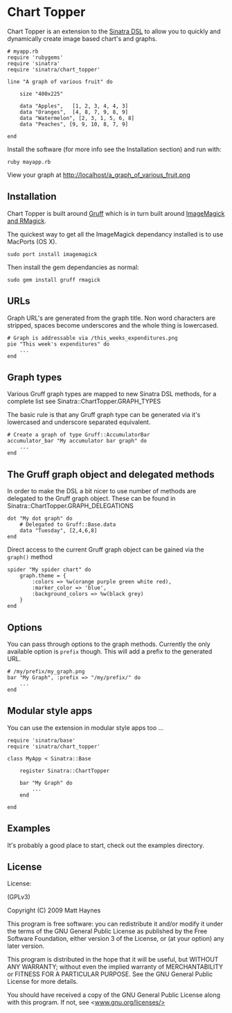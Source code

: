 # Chart Topper

Chart Topper is an extension to the [Sinatra DSL](http://github.com/sinatra/sinatra/) to allow you to quickly and dynamically create image based chart's and graphs.

    # myapp.rb
    require 'rubygems'
    require 'sinatra'
    require 'sinatra/chart_topper'
    
    line "A graph of various fruit" do

        size "400x225"

        data "Apples",   [1, 2, 3, 4, 4, 3]
        data "Oranges",  [4, 8, 7, 9, 8, 9]       
        data "Watermelon", [2, 3, 1, 5, 6, 8]       
        data "Peaches", [9, 9, 10, 8, 7, 9]     

    end
    
Install the software (for more info see the Installation section) and run with: 

    ruby mayapp.rb
    
View your graph at [http://localhost/a\_graph\_of\_various\_fruit.png](http://localhost/a_graph_of_various_fruit.png)

## Installation

Chart Topper is built around [Gruff](http://nubyonrails.com/pages/gruff) which is in turn built around [ImageMagick and RMagick](http://rmagick.rubyforge.org/install-osx.html). 

The quickest way to get all the ImageMagick dependancy installed is to use MacPorts (OS X).

    sudo port install imagemagick
    
Then install the gem dependancies as normal:

    sudo gem install gruff rmagick    
    
## URLs

Graph URL's are generated from the graph title. Non word characters are stripped, spaces become underscores and the whole thing is lowercased.

    # Graph is addressable via /this_weeks_expenditures.png
    pie "This week's expenditures" do
        ...
    end
    
## Graph types

Various Gruff graph types are mapped to new Sinatra DSL methods, for a complete list see Sinatra::ChartTopper.GRAPH_TYPES

The basic rule is that any Gruff graph type can be generated via it's lowercased and underscore separated equivalent.
          
    # Create a graph of type Gruff::AccumulatorBar
    accumulator_bar "My accumulator bar graph" do
        ...
    end

## The Gruff graph object and delegated methods

In order to make the DSL a bit nicer to use number of methods are delegated to the Gruff graph object. These can be found in Sinatra::ChartTopper.GRAPH_DELEGATIONS

    dot "My dot graph" do
        # Delegated to Gruff::Base.data
        data "Tuesday", [2,4,6,8]
    end

Direct access to the current Gruff graph object can be gained via the `graph()` method

    spider "My spider chart" do
        graph.theme = {
            :colors => %w(orange purple green white red),
            :marker_color => 'blue',
            :background_colors => %w(black grey)
        }
    end

## Options

You can pass through options to the graph methods. Currently the only available option is `prefix` though. This will add a prefix to the generated URL.

	# /my/prefix/my_graph.png
	bar "My Graph", :prefix => "/my/prefix/" do
		...
	end
	
## Modular style apps

You can use the extension in modular style apps too ...

	require 'sinatra/base'
	require 'sinatra/chart_topper'

	class MyApp < Sinatra::Base
	
	  	register Sinatra::ChartTopper
		
		bar "My Graph" do
			...
		end
		
	end
	
## Examples

It's probably a good place to start, check out the examples directory. 

## License

License:

(GPLv3)

Copyright (C) 2009 Matt Haynes

This program is free software: you can redistribute it and/or modify it under the terms of the GNU General Public License as published by the Free Software Foundation, either version 3 of the License, or (at your option) any later version.

This program is distributed in the hope that it will be useful, but WITHOUT ANY WARRANTY; without even the implied warranty of MERCHANTABILITY or FITNESS FOR A PARTICULAR PURPOSE. See the GNU General Public License for more details.

You should have received a copy of the GNU General Public License along with this program. If not, see <www.gnu.org/licenses/>




    
    